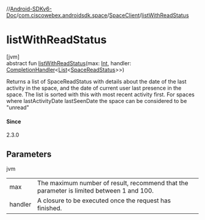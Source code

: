 //[Android-SDKv6-Doc](../../../index.md)/[com.ciscowebex.androidsdk.space](../index.md)/[SpaceClient](index.md)/[listWithReadStatus](list-with-read-status.md)

# listWithReadStatus

[jvm]\
abstract fun [listWithReadStatus](list-with-read-status.md)(max: [Int](https://kotlinlang.org/api/latest/jvm/stdlib/kotlin/-int/index.html), handler: [CompletionHandler](../../com.ciscowebex.androidsdk/-completion-handler/index.md)&lt;[List](https://kotlinlang.org/api/latest/jvm/stdlib/kotlin.collections/-list/index.html)&lt;[SpaceReadStatus](../-space-read-status/index.md)&gt;&gt;)

Returns a list of SpaceReadStatus with details about the date of the last activity in the space, and the date of current user last presence in the space. The list is sorted with this with most recent activity first. For spaces where lastActivityDate lastSeenDate the space can be considered to be &quot;unread&quot;

#### Since

2.3.0

## Parameters

jvm

| | |
|---|---|
| max | The maximum number of result, recommend that the parameter is limited between 1 and 100. |
| handler | A closure to be executed once the request has finished. |
